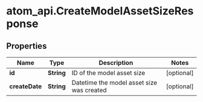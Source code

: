# atom_api.CreateModelAssetSizeResponse

## Properties
Name | Type | Description | Notes
------------ | ------------- | ------------- | -------------
**id** | **String** | ID of the model asset size | [optional] 
**createDate** | **String** | Datetime the model asset size was created | [optional] 


